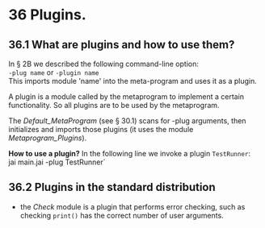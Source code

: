 # 36 Plugins.

## 36.1 What are plugins and how to use them?
In § 2B we described the following command-line option:  
`-plug name` or `-plugin name`  
This imports module 'name' into the meta-program and uses it as a plugin.

A plugin is a module called by the metaprogram to implement a certain functionality. So all plugins are to be used by the metaprogram.

The *Default_MetaProgram* (see § 30.1) scans for -plug arguments, then initializes and imports those plugins (it uses the module *Metaprogram_Plugins*).

**How to use a plugin?**
In the following line we invoke a plugin `TestRunner`:  
jai main.jai -plug TestRunner`   



## 36.2 Plugins in the standard distribution

* the *Check* module is a plugin that performs error checking, such as checking `print()` has the correct number of user arguments.




